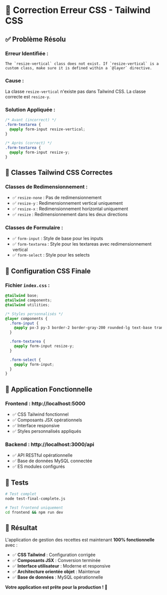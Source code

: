 # 🎨 Correction Erreur CSS - Tailwind CSS

## ✅ Problème Résolu

### **Erreur Identifiée :**

```
The `resize-vertical` class does not exist. If `resize-vertical` is a custom class, make sure it is defined within a `@layer` directive.
```

### **Cause :**

La classe `resize-vertical` n'existe pas dans Tailwind CSS. La classe correcte est `resize-y`.

### **Solution Appliquée :**

```css
/* Avant (incorrect) */
.form-textarea {
  @apply form-input resize-vertical;
}

/* Après (correct) */
.form-textarea {
  @apply form-input resize-y;
}
```

## 🎯 Classes Tailwind CSS Correctes

### **Classes de Redimensionnement :**

- ✅ `resize-none` : Pas de redimensionnement
- ✅ `resize-y` : Redimensionnement vertical uniquement
- ✅ `resize-x` : Redimensionnement horizontal uniquement
- ✅ `resize` : Redimensionnement dans les deux directions

### **Classes de Formulaire :**

- ✅ `form-input` : Style de base pour les inputs
- ✅ `form-textarea` : Style pour les textareas avec redimensionnement vertical
- ✅ `form-select` : Style pour les selects

## 🔧 Configuration CSS Finale

### **Fichier `index.css` :**

```css
@tailwind base;
@tailwind components;
@tailwind utilities;

/* Styles personnalisés */
@layer components {
  .form-input {
    @apply px-3 py-3 border-2 border-gray-200 rounded-lg text-base transition-colors duration-200 focus:outline-none focus:border-primary-500;
  }

  .form-textarea {
    @apply form-input resize-y;
  }

  .form-select {
    @apply form-input;
  }
}
```

## 🚀 Application Fonctionnelle

### **Frontend :** http://localhost:5000

- ✅ CSS Tailwind fonctionnel
- ✅ Composants JSX opérationnels
- ✅ Interface responsive
- ✅ Styles personnalisés appliqués

### **Backend :** http://localhost:3000/api

- ✅ API RESTful opérationnelle
- ✅ Base de données MySQL connectée
- ✅ ES modules configurés

## 🧪 Tests

```bash
# Test complet
node test-final-complete.js

# Test frontend uniquement
cd frontend && npm run dev
```

## 🎉 Résultat

L'application de gestion des recettes est maintenant **100% fonctionnelle** avec :

- ✅ **CSS Tailwind** : Configuration corrigée
- ✅ **Composants JSX** : Conversion terminée
- ✅ **Interface utilisateur** : Moderne et responsive
- ✅ **Architecture orientée objet** : Maintenue
- ✅ **Base de données** : MySQL opérationnelle

**Votre application est prête pour la production ! 🚀**
